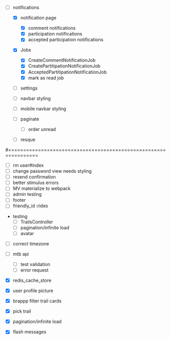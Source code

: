 * [ ] notifications
  * [x] notification page
    * [x] comment notifications
    * [x] participation notifications
    * [x] accepted participation notifications
  * [x] Jobs
    * [x] CreateCommentNotificationJob
    * [x] CreatePartitipationNotificationJob
    * [x] AcceptedPartitipationNotificationJob
    * [x] mark as read job
  * [ ] settings
  * [ ] navbar styling
  * [ ] mobile navbar styling
  * [ ] paginate
    * [ ] order unread
  * [ ] resque







#================================================================

* [ ] rm user#index
* [ ] change password view needs styling
* [ ] resend confirmation
* [ ] better stimulus errors
* [ ] MV materialize to webpack
* [ ] admin testing
* [ ] footer
* [ ] friendly_id :rides

* testing
  * [ ] TrailsController
  * [ ] pagination/infinite load
  * [ ] avatar
* [ ] correct timezone

* [ ] mtb api

  * [ ] test validation
  * [ ] error request

* [x] redis_cache_store
* [x] user profile picture
* [x] brappp filter trail cards
* [x] pick trail
* [x] pagination/infinite load
* [x] flash messages
